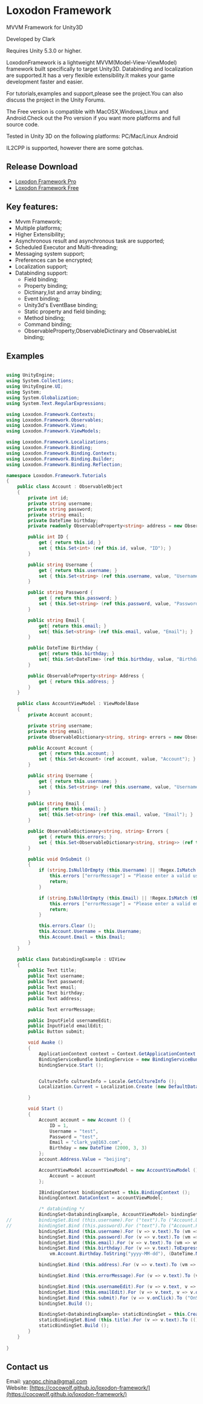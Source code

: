 # Loxodon Framework

MVVM Framework for Unity3D

Developed by Clark

Requires Unity 5.3.0 or higher.

LoxodonFramework is a lightweight MVVM(Model-View-ViewModel) framework built specifically to target Unity3D.
Databinding and localization are supported.It has a very flexible extensibility.It makes your game development faster and easier.

For tutorials,examples and support,please see the project.You can also discuss the project in the Unity Forums.

The Free version is compatible with MacOSX,Windows,Linux and Android.Check out the Pro version if you want more platforms and full source code.

Tested in Unity 3D on the following platforms:
PC/Mac/Linux
Android

IL2CPP is supported, however there are some gotchas.

## Release Download

- [Loxodon Framework Pro](https://www.assetstore.unity3d.com/#!/content/79304)
- [Loxodon Framework Free](https://www.assetstore.unity3d.com/#!/content/77446)

## Key features:
- Mvvm Framework;
- Multiple platforms;
- Higher Extensibility;
- Asynchronous result and asynchronous task are supported;
- Scheduled Executor and Multi-threading;<br>
- Messaging system support;
- Preferences can be encrypted;
- Localization support;
- Databinding support:
    - Field binding;
    - Property binding;
    - Dictinary,list and array binding;
    - Event binding;
    - Unity3d's EventBase binding;
    - Static property and field binding;
    - Method binding;
    - Command binding;
    - ObservableProperty,ObservableDictinary and ObservableList binding;
    
## Examples
```C#

using UnityEngine;
using System.Collections;
using UnityEngine.UI;
using System;
using System.Globalization;
using System.Text.RegularExpressions;

using Loxodon.Framework.Contexts;
using Loxodon.Framework.Observables;
using Loxodon.Framework.Views;
using Loxodon.Framework.ViewModels;

using Loxodon.Framework.Localizations;
using Loxodon.Framework.Binding;
using Loxodon.Framework.Binding.Contexts;
using Loxodon.Framework.Binding.Builder;
using Loxodon.Framework.Binding.Reflection;

namespace Loxodon.Framework.Tutorials
{
	public class Account : ObservableObject
	{
		private int id;
		private string username;
		private string password;
		private string email;
		private DateTime birthday;
		private readonly ObservableProperty<string> address = new ObservableProperty<string> ();

		public int ID {
			get { return this.id; }
			set { this.Set<int> (ref this.id, value, "ID"); }
		}

		public string Username {
			get { return this.username; }
			set { this.Set<string> (ref this.username, value, "Username"); }
		}

		public string Password {
			get { return this.password; }
			set { this.Set<string> (ref this.password, value, "Password"); }
		}

		public string Email {
			get{ return this.email; }
			set{ this.Set<string> (ref this.email, value, "Email"); }
		}

		public DateTime Birthday {
			get{ return this.birthday; }
			set{ this.Set<DateTime> (ref this.birthday, value, "Birthday"); }
		}

		public ObservableProperty<string> Address {
			get { return this.address; }
		}
	}

	public class AccountViewModel : ViewModelBase
	{
		private Account account;

		private string username;
		private string email;
		private ObservableDictionary<string, string> errors = new ObservableDictionary<string, string> ();

		public Account Account {
			get { return this.account; }
			set { this.Set<Account> (ref account, value, "Account"); }
		}

		public string Username {
			get { return this.username; }
			set { this.Set<string> (ref this.username, value, "Username"); }
		}

		public string Email {
			get{ return this.email; }
			set{ this.Set<string> (ref this.email, value, "Email"); }
		}

		public ObservableDictionary<string, string> Errors {
			get { return this.errors; }
			set { this.Set<ObservableDictionary<string, string>> (ref this.errors, value, "Errors"); }
		}

		public void OnSubmit ()
		{
			if (string.IsNullOrEmpty (this.Username) || !Regex.IsMatch (this.Username, "^[a-zA-Z0-9_-]{4,12}$")) {
				this.errors ["errorMessage"] = "Please enter a valid username.";
				return;
			}

			if (string.IsNullOrEmpty (this.Email) || !Regex.IsMatch (this.Email, @"^\w+([-+.]\w+)*@\w+([-.]\w+)*\.\w+([-.]\w+)*$")) {
				this.errors ["errorMessage"] = "Please enter a valid email.";
				return;
			}

			this.errors.Clear ();
			this.Account.Username = this.Username;
			this.Account.Email = this.Email;
		}
	}

	public class DatabindingExample : UIView
	{
		public Text title;
		public Text username;
		public Text password;
		public Text email;
		public Text birthday;
		public Text address;

		public Text errorMessage;

		public InputField usernameEdit;
		public InputField emailEdit;
		public Button submit;

		void Awake ()
		{
			ApplicationContext context = Context.GetApplicationContext ();
			BindingServiceBundle bindingService = new BindingServiceBundle (context.GetContainer());
			bindingService.Start ();


			CultureInfo cultureInfo = Locale.GetCultureInfo ();
			Localization.Current = Localization.Create (new DefaultDataProvider ("LocalizationTutorials", new XmlDocumentParser ()), cultureInfo);

		}

		void Start ()
		{
			Account account = new Account () {
				ID = 1,
				Username = "test",
				Password = "test",
				Email = "clark_ya@163.com",
				Birthday = new DateTime (2000, 3, 3)
			};
			account.Address.Value = "beijing";

			AccountViewModel accountViewModel = new AccountViewModel () {
				Account = account
			};

			IBindingContext bindingContext = this.BindingContext ();
			bindingContext.DataContext = accountViewModel;

			/* databinding */
			BindingSet<DatabindingExample, AccountViewModel> bindingSet = this.CreateBindingSet<DatabindingExample, AccountViewModel> ();
//			bindingSet.Bind (this.username).For ("text").To ("Account.Username").OneWay ();
//			bindingSet.Bind (this.password).For ("text").To ("Account.Password").OneWay ();
			bindingSet.Bind (this.username).For (v => v.text).To (vm => vm.Account.Username).OneWay ();
			bindingSet.Bind (this.password).For (v => v.text).To (vm => vm.Account.Password).OneWay ();
			bindingSet.Bind (this.email).For (v => v.text).To (vm => vm.Account.Email).OneWay ();
			bindingSet.Bind (this.birthday).For (v => v.text).ToExpression (vm => string.Format ("{0} ({1})", 
                vm.Account.Birthday.ToString("yyyy-MM-dd"), (DateTime.Now.Year - vm.Account.Birthday.Year))).OneWay ();

			bindingSet.Bind (this.address).For (v => v.text).To (vm => vm.Account.Address).OneWay ();

			bindingSet.Bind (this.errorMessage).For (v => v.text).To (vm => vm.Errors ["errorMessage"]).OneWay ();

			bindingSet.Bind (this.usernameEdit).For (v => v.text, v => v.onEndEdit).To (vm => vm.Username).TwoWay ();
			bindingSet.Bind (this.emailEdit).For (v => v.text, v => v.onEndEdit).To (vm => vm.Email).TwoWay ();
			bindingSet.Bind (this.submit).For (v => v.onClick).To ("OnSubmit");
			bindingSet.Build ();

			BindingSet<DatabindingExample> staticBindingSet = this.CreateBindingSet<DatabindingExample> ();
			staticBindingSet.Bind (this.title).For (v => v.text).To (() => Res.databinding_tutorials_title).OneTime ();
			staticBindingSet.Build ();
		}
	}
		
}

```

## Contact us
Email: [yangpc.china@gmail.com](yangpc.china@gmail.com) <br>
Website: [https://cocowolf.github.io/loxodon-framework/](https://cocowolf.github.io/loxodon-framework/)



